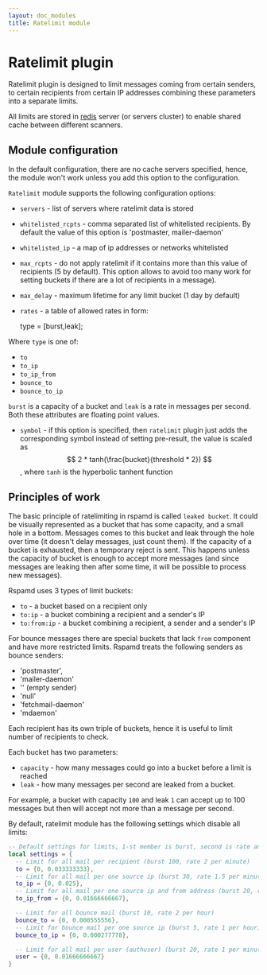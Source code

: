 ```yaml
---
layout: doc_modules
title: Ratelimit module
---
```

# Ratelimit plugin

Ratelimit plugin is designed to limit messages coming from certain senders, to
certain recipients from certain IP addresses combining these parameters into
a separate limits.

All limits are stored in [redis](http://redis.io) server (or servers cluster) to enable
shared cache between different scanners.

## Module configuration

In the default configuration, there are no cache servers specified, hence, the module won't work unless you add this option to the configuration.

`Ratelimit` module supports the following configuration options:

- `servers` - list of servers where ratelimit data is stored
- `whitelisted_rcpts` - comma separated list of whitelisted recipients. By default
the value of this option is 'postmaster, mailer-daemon'
- `whitelisted_ip` - a map of ip addresses or networks whitelisted
- `max_rcpts` - do not apply ratelimit if it contains more than this value of recipients (5 by default). This
option allows to avoid too many work for setting buckets if there are a lot of recipients in a message).
- `max_delay` - maximum lifetime for any limit bucket (1 day by default)
- `rates` - a table of allowed rates in form:

    type = [burst,leak];

Where `type` is one of:

- `to`
- `to_ip`
- `to_ip_from`
- `bounce_to`
- `bounce_to_ip`

`burst` is a capacity of a bucket and `leak` is a rate in messages per second.
Both these attributes are floating point values.

- `symbol` - if this option is specified, then `ratelimit` plugin just adds the corresponding symbol instead of setting pre-result, the value is scaled as $$ 2 * tanh(\frac{bucket}{threshold * 2}) $$, where `tanh` is the hyperbolic tanhent function

## Principles of work

The basic principle of ratelimiting in rspamd is called `leaked bucket`. It could
be visually represented as a bucket that has some capacity, and a small hole in a bottom.
Messages comes to this bucket and leak through the hole over time (it doesn't delay messages, just count them). If the capacity of
a bucket is exhausted, then a temporary reject is sent. This happens unless the capacity
of bucket is enough to accept more messages (and since messages are leaking then after some
time, it will be possible to process new messages).

Rspamd uses 3 types of limit buckets:

- `to` - a bucket based on a recipient only
- `to:ip` - a bucket combining a recipient and a sender's IP 
- `to:from:ip` - a bucket combining a recipient, a sender and a sender's IP

For bounce messages there are special buckets that lack `from` component and have more
restricted limits. Rspamd treats the following senders as bounce senders:

- 'postmaster',
- 'mailer-daemon'
- '' (empty sender)
- 'null'
- 'fetchmail-daemon'
- 'mdaemon'

Each recipient has its own triple of buckets, hence it is useful
to limit number of recipients to check.

Each bucket has two parameters:
- `capacity` - how many messages could go into a bucket before a limit is reached
- `leak` - how many messages per second are leaked from a bucket.

For example, a bucket with capacity `100` and leak `1` can accept up to 100 messages but then
will accept not more than a message per second.

By default, ratelimit module has the following settings which disable all limits:

~~~lua
-- Default settings for limits, 1-st member is burst, second is rate and the third is numeric type
local settings = {
  -- Limit for all mail per recipient (burst 100, rate 2 per minute)
  to = {0, 0.033333333},
  -- Limit for all mail per one source ip (burst 30, rate 1.5 per minute)
  to_ip = {0, 0.025},
  -- Limit for all mail per one source ip and from address (burst 20, rate 1 per minute)
  to_ip_from = {0, 0.01666666667},

  -- Limit for all bounce mail (burst 10, rate 2 per hour)
  bounce_to = {0, 0.000555556},
  -- Limit for bounce mail per one source ip (burst 5, rate 1 per hour)
  bounce_to_ip = {0, 0.000277778},

  -- Limit for all mail per user (authuser) (burst 20, rate 1 per minute)
  user = {0, 0.01666666667}
}
~~~
